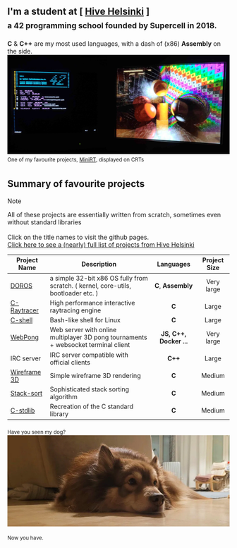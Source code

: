 ## I'm a student at [ [Hive Helsinki](https://www.hive.fi/) ] <br/> <sub> a 42 programming school founded by Supercell in 2018. <sub/>
**C** & **C++** are my most used languages, with a dash of (x86) **Assembly** on the side.
<img src="https://github.com/susikohmelo/susikohmelo/blob/main/crt_minirt.jpg"/> 
<sup> One of my favourite projects, [MiniRT](https://github.com/susikohmelo/minirt), displayed on CRTs <sup/>

## Summary of favourite projects
>[!NOTE]
> All of these projects are essentially written from scratch, sometimes even without standard libraries <br/><br/>
Click on the title names to visit the github pages.<br/>
[Click here to see a (nearly) full list of projects from Hive Helsinki](https://github.com/susikohmelo/hive-projects) 

| Project Name  | Description | Languages | Project Size |
| ---------- | -------------- |:---------:| :----------: |
| [DOROS](https://github.com/susikohmelo/DOROS)                 | a simple 32-bit x86 OS fully from scratch. ( kernel, core-utils, bootloader etc. ) | **C**, **Assembly** | Very large |
| [C-Raytracer](https://github.com/susikohmelo/minirt)          | High performance interactive raytracing engine                              | **C** | Large  |
| [C-shell](https://github.com/susikohmelo/minishell)           | Bash-like shell for Linux                                               | **C** | Large  |
| [WebPong](https://github.com/susikohmelo/transcendence)       | Web server with online multiplayer 3D pong tournaments + websocket terminal client      | **JS, C++, Docker ...** | Very large  |
| IRC server                                                    | IRC server compatible with official clients                               |**C++**| Large  |
| [Wireframe 3D](https://github.com/susikohmelo/FdF)            | Simple wireframe 3D rendering                                             | **C** | Medium |
| [Stack-sort](https://github.com/susikohmelo/push_swap)        | Sophisticated stack sorting algorithm                                    | **C** | Medium |
| [C-stdlib](https://github.com/susikohmelo/libft)              | Recreation of the C standard library                                      | **C** | Medium |

<!---
### Smaller fish
| Project Name  | Description | Languages | Project Size |
| ---------- | -------------- |:---------:| :----------: |
| [Philosophers](https://github.com/susikohmelo/philosophers)   | The classic shared resources problem                                          | **C** | Medium |
| Docker hosting                                               | Docker compose practice - setup of 3-container wide web server            |**Docker**| Medium |
| [GetNextLine](https://github.com/susikohmelo/getnextline)    | Simple function to read files one line at a time                          | **C** | Small |
| [Printf](https://github.com/susikohmelo/ft_printf)           | Recreation of printf()                                                    | **C** | Small |
| [Pipe/exec practice](https://github.com/susikohmelo/pipex)   | Learning about pipes & executing commands                                 | **C** | Small |
| C++ modules                                                | 9 practice projects for learning the fundementals of c++                  |**C++**| Small |
| Netmasking practice                                        | TCP/IP protocol & subnetting                                              | **C** | Small |
| VM                                                         | Simple virtual machine server                                             | **C** | Small |
| [C++ class generator](https://github.com/susikohmelo/42_cpp_class_generator) | Tool for creating C++ classes for the 42 schools        | **Shell**, **C** | Small  |
-->

<sub> Have you seen my dog? <sub/>
<img src="https://github.com/susikohmelo/susikohmelo/blob/main/keke.jpg"/>

<sup> Now you have. <sup/>
